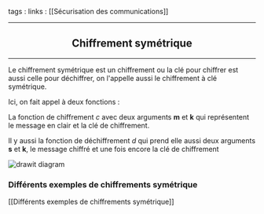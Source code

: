tags : 
links : [[Sécurisation des communications]]

****

<h2 style="text-align: center;"> Chiffrement symétrique </h2>

****

Le chiffrement symétrique est un chiffrement ou la clé pour chiffrer est aussi celle pour déchiffrer, on l'appelle aussi le chiffrement à clé symétrique.

Ici, on fait appel à deux fonctions :

La fonction de chiffrement *c* avec deux arguments **m** et **k** qui représentent le message en clair et la clé de chiffrement.

Il y aussi la fonction de déchiffrement *d* qui prend elle aussi deux arguments **s** et **k**, le message chiffré et une fois encore la clé de chiffrement


![](https://info.blaisepascal.fr/wp-content/uploads/2021/07/drawit-diagram-7.png "drawit diagram")


### Différents exemples de chiffrements symétrique

[[Différents exemples de chiffrements symétrique]]